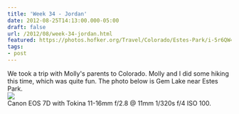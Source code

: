 ```yaml
---
title: 'Week 34 - Jordan'
date: 2012-08-25T14:13:00.000-05:00
draft: false
url: /2012/08/week-34-jordan.html
featured: https://photos.hofker.org/Travel/Colorado/Estes-Park/i-5r6QW4D/0/M/gem_lake_2-L.jpg
tags: 
- post
---
```


We took a trip with Molly's parents to Colorado. Molly and I did some hiking this time, which was quite fun. The photo below is Gem Lake near Estes Park.  
[![](https://photos.hofker.org/Travel/Colorado/Estes-Park/i-5r6QW4D/0/M/gem_lake_2-L.jpg)](https://photos.hofker.org/Travel/Colorado/Estes-Park/24950827_2MsFD8#!i=2044230046&k=5r6QW4D)  
Canon EOS 7D with Tokina 11-16mm f/2.8 @ 11mm 1/320s f/4 ISO 100.